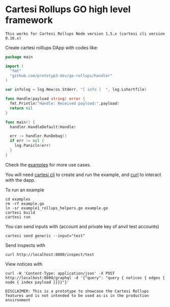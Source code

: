 # Cartesi Rollups GO high level framework

```
This works for Cartesi Rollups Node version 1.5.x (cartesi cli version 0.16.x)
```

Create cartesi rolllups DApp with codes like:

```go
package main

import (
  "fmt"
  "github.com/prototyp3-dev/go-rollups/handler"
)

var infolog = log.New(os.Stderr, "[ info ]  ", log.Lshortfile)

func Handle(payload string) error {
  fmt.Println("Handle: Received payload:",payload)
  return nil
}

func main() {
  handler.HandleDefault(Handle)

  err := handler.RunDebug()
  if err != nil {
    log.Panicln(err)
  }
}
```

Check the [examples](examples) for more use cases. 

You will need [cartesi cli](https://github.com/cartesi/cli) to create and run the example, and [curl](https://curl.se/) to interact with the dapp.

To run an example 

```shell
cd examples
rm -rf example.go
ln -sr example1_rollups_helpers.go example.go
cartesi build
cartesi run
```

You can send inputs with (account and private key of anvil test accounts)

```shell
cartesi send generic --input="test"
```

Send inspects with

```shell
curl http://localhost:8080/inspect/test
```

View notices with 

```shell
curl -H 'Content-Type: application/json' -X POST http://localhost:8080/graphql -d '{"query": "query { notices { edges { node { index payload }}}}"}'
```

```
DISCLAIMER: This is a prototype to showcase the Cartesi Rollups features and is not intended to be used as-is in the production environment
```

